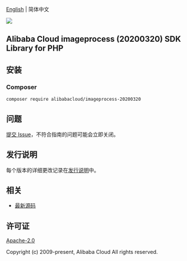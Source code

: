 [English](README.md) | 简体中文

![](https://aliyunsdk-pages.alicdn.com/icons/AlibabaCloud.svg)

## Alibaba Cloud imageprocess (20200320) SDK Library for PHP

## 安装

### Composer

```bash
composer require alibabacloud/imageprocess-20200320
```

## 问题

[提交 Issue](https://github.com/aliyun/alibabacloud-sdk/issues/new)，不符合指南的问题可能会立即关闭。

## 发行说明

每个版本的详细更改记录在[发行说明](./ChangeLog.txt)中。

## 相关

* [最新源码](https://github.com/aliyun/alibabacloud-sdk)

## 许可证

[Apache-2.0](http://www.apache.org/licenses/LICENSE-2.0)

Copyright (c) 2009-present, Alibaba Cloud All rights reserved.
